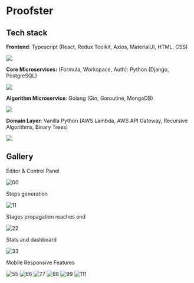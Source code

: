 # Proofster

## Tech stack
<strong>Frontend</strong>: Typescript (React, Redux Toolkit, Axios, MaterialUI, HTML, CSS)

<p align="left">
  <a href="https://skillicons.dev">
    <img src="https://skillicons.dev/icons?i=ts,react,redux,materialui,html" />
  </a>
</p>

<strong>Core Microservices:</strong> (Formula, Workspace, Auth): Python (Django, PostgreSQL)

<p align="left">
  <a href="https://skillicons.dev">
    <img src="https://skillicons.dev/icons?i=python,django,postgres,rabbitmq" />
  </a>
</p>

<strong>Algorithm Microservice</strong>: Golang (Gin, Goroutine, MongoDB)

<p align="left">
  <a href="https://skillicons.dev">
    <img src="https://skillicons.dev/icons?i=go,mongodb,rabbitmq" />
  </a>
</p>

<strong>Domain Layer</strong>: Vanilla Python (AWS Lambda, AWS API Gateway, Recursive Algorithms, Binary Trees)

<p align="left">
  <a href="https://skillicons.dev">
    <img src="https://skillicons.dev/icons?i=python,aws" />
  </a>
</p>

## Gallery
Editor & Control Panel

![00](https://user-images.githubusercontent.com/58012125/226516883-ba7358c6-17ae-47cb-8cd1-b7d36655db32.jpg)

Steps generation

![11](https://user-images.githubusercontent.com/58012125/226516893-9d4bec00-2f58-481e-a328-1f0efcb4170b.jpg)

Stages propagation reaches end

![22](https://user-images.githubusercontent.com/58012125/226516930-916f48ef-c623-4bad-a4d4-989b8e33ddb5.jpg)

Stats and dashboard

![33](https://user-images.githubusercontent.com/58012125/226516936-a997ea03-5692-4313-9bb0-9e841dac81cb.jpg)

Mobile Responsive Features

![55](https://user-images.githubusercontent.com/58012125/226523114-6f7905b9-bde1-4c33-8217-28e34297e807.jpg)
![66](https://user-images.githubusercontent.com/58012125/226524327-cff66f81-10ed-441a-8684-d65aa1a5a273.jpg)
![77](https://user-images.githubusercontent.com/58012125/226524526-beb90e0e-9c3e-445b-b00f-18763900ae4d.jpg)
![88](https://user-images.githubusercontent.com/58012125/226524536-86157bb8-d7ab-4f7f-af0e-1e3e3960e98d.jpg)
![99](https://user-images.githubusercontent.com/58012125/226524374-1519ade1-9560-4ce7-9eb5-b3caa24f5a50.jpg)
![111](https://user-images.githubusercontent.com/58012125/226524387-96320a94-ab4b-42c1-8b86-1943e09d5384.jpg)



